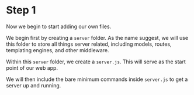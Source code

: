 # Step 1

Now we begin to start adding our own files.

We begin first by creating a `server` folder. As the name suggest, we will use this folder to store all things server related, including models, routes, templating engines, and other middleware.

Within this `server` folder, we create a `server.js`. This will serve as the start point of our web app.

We will then include the bare minimum commands inside `server.js` to get a server up and running.